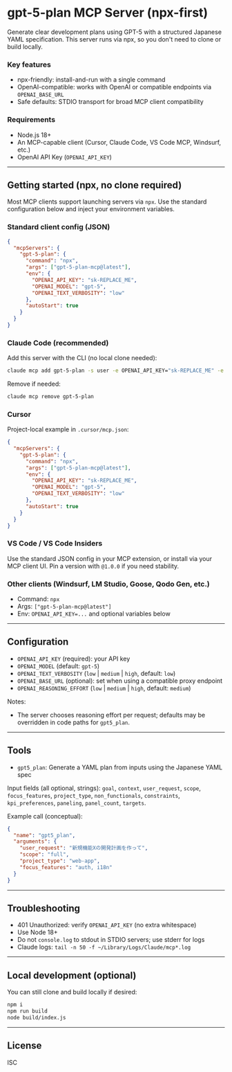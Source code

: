 # gpt-5-plan MCP Server (npx-first)

Generate clear development plans using GPT-5 with a structured Japanese YAML specification. This server runs via npx, so you don't need to clone or build locally.

### Key features

- npx-friendly: install-and-run with a single command
- OpenAI-compatible: works with OpenAI or compatible endpoints via `OPENAI_BASE_URL`
- Safe defaults: STDIO transport for broad MCP client compatibility

### Requirements

- Node.js 18+
- An MCP-capable client (Cursor, Claude Code, VS Code MCP, Windsurf, etc.)
- OpenAI API Key (`OPENAI_API_KEY`)

---

## Getting started (npx, no clone required)

Most MCP clients support launching servers via `npx`. Use the standard configuration below and inject your environment variables.

### Standard client config (JSON)
```json
{
  "mcpServers": {
    "gpt-5-plan": {
      "command": "npx",
      "args": ["gpt-5-plan-mcp@latest"],
      "env": {
        "OPENAI_API_KEY": "sk-REPLACE_ME",
        "OPENAI_MODEL": "gpt-5",
        "OPENAI_TEXT_VERBOSITY": "low"
      },
      "autoStart": true
    }
  }
}
```

### Claude Code (recommended)
Add this server with the CLI (no local clone needed):

```bash
claude mcp add gpt-5-plan -s user -e OPENAI_API_KEY="sk-REPLACE_ME" -e OPENAI_MODEL="gpt-5" -e OPENAI_TEXT_VERBOSITY="low" -- npx -y gpt-5-plan-mcp@latest
```

Remove if needed:
```bash
claude mcp remove gpt-5-plan
```

### Cursor
Project-local example in `.cursor/mcp.json`:
```json
{
  "mcpServers": {
    "gpt-5-plan": {
      "command": "npx",
      "args": ["gpt-5-plan-mcp@latest"],
      "env": {
        "OPENAI_API_KEY": "sk-REPLACE_ME",
        "OPENAI_MODEL": "gpt-5",
        "OPENAI_TEXT_VERBOSITY": "low"
      },
      "autoStart": true
    }
  }
}
```

### VS Code / VS Code Insiders
Use the standard JSON config in your MCP extension, or install via your MCP client UI. Pin a version with `@1.0.0` if you need stability.

### Other clients (Windsurf, LM Studio, Goose, Qodo Gen, etc.)
- Command: `npx`
- Args: `["gpt-5-plan-mcp@latest"]`
- Env: `OPENAI_API_KEY=...` and optional variables below

---

## Configuration

- `OPENAI_API_KEY` (required): your API key
- `OPENAI_MODEL` (default: `gpt-5`)
- `OPENAI_TEXT_VERBOSITY` (`low` | `medium` | `high`, default: `low`)
- `OPENAI_BASE_URL` (optional): set when using a compatible proxy endpoint
- `OPENAI_REASONING_EFFORT` (`low` | `medium` | `high`, default: `medium`)

Notes:
- The server chooses reasoning effort per request; defaults may be overridden in code paths for `gpt5_plan`.

---

## Tools

- `gpt5_plan`: Generate a YAML plan from inputs using the Japanese YAML spec

Input fields (all optional, strings): `goal`, `context`, `user_request`, `scope`, `focus_features`, `project_type`, `non_functionals`, `constraints`, `kpi_preferences`, `paneling`, `panel_count`, `targets`.

Example call (conceptual):
```json
{
  "name": "gpt5_plan",
  "arguments": {
    "user_request": "新規機能Xの開発計画を作って",
    "scope": "full",
    "project_type": "web-app",
    "focus_features": "auth, i18n"
  }
}
```

---

## Troubleshooting

- 401 Unauthorized: verify `OPENAI_API_KEY` (no extra whitespace)
- Use Node 18+
- Do not `console.log` to stdout in STDIO servers; use stderr for logs
- Claude logs: `tail -n 50 -f ~/Library/Logs/Claude/mcp*.log`

---

## Local development (optional)

You can still clone and build locally if desired:
```bash
npm i
npm run build
node build/index.js
```

---

## License

ISC
